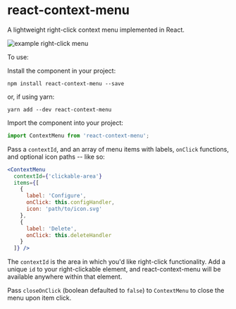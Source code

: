 # react-context-menu

A lightweight right-click context menu implemented in React.

![example right-click menu](react-context-menu.png?raw=true "example right-click menu")

To use:

Install the component in your project:

```
npm install react-context-menu --save
```

or, if using yarn:

```
yarn add --dev react-context-menu
```

Import the component into your project:

```javascript
import ContextMenu from 'react-context-menu';
```

Pass a `contextId`, and an array of menu items with labels, `onClick`
functions, and optional icon paths -- like so:

```jsx
<ContextMenu
  contextId={'clickable-area'}
  items={[
    {
      label: 'Configure',
      onClick: this.configHandler,
      icon: 'path/to/icon.svg'
    },
    {
      label: 'Delete',
      onClick: this.deleteHandler
    }
  ]} />
```

The ```contextId``` is the area in which you'd like right-click functionality.
Add a unique `id` to your right-clickable element, and react-context-menu will
be available anywhere within that element.

Pass `closeOnClick` (boolean defaulted to `false`) to ```ContextMenu``` to close
the menu upon item click.
